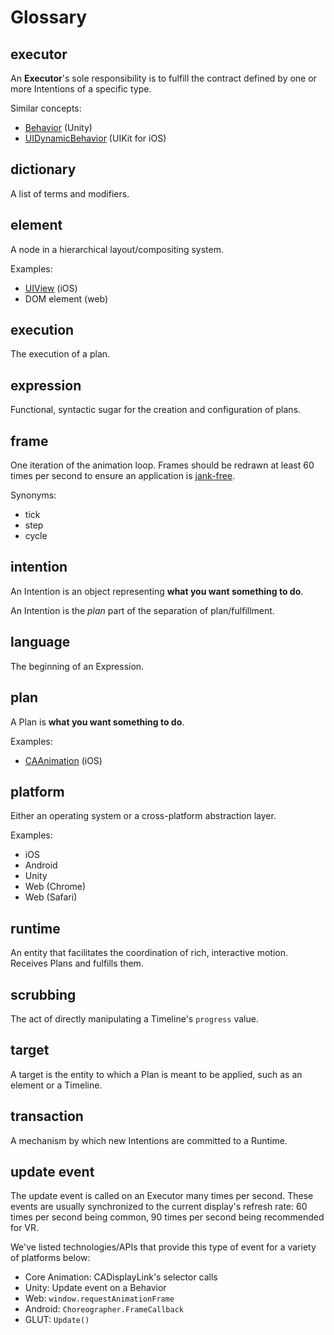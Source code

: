 # Glossary

## executor

An **Executor**'s sole responsibility is to fulfill the contract defined by one or more Intentions of a specific type.

Similar concepts:

- [Behavior](http://docs.unity3d.com/ScriptReference/Behaviour.html) (Unity)
- [UIDynamicBehavior](https://developer.apple.com/library/ios/documentation/UIKit/Reference/UIDynamicBehavior_Class/) (UIKit for iOS)

## dictionary

A list of terms and modifiers.

## element

A node in a hierarchical layout/compositing system.

Examples:

- [UIView](https://developer.apple.com/library/ios/documentation/UIKit/Reference/UIView_Class/) (iOS)
- DOM element (web)

## execution

The execution of a plan.

## expression

Functional, syntactic sugar for the creation and configuration of plans.

## frame

One iteration of the animation loop.  Frames should be redrawn at least 60 times per second to ensure an application is [jank-free](http://jankfree.org).

Synonyms:

- tick
- step
- cycle

## intention

An Intention is an object representing **what you want something to do**.

An Intention is the *plan* part of the separation of plan/fulfillment.

## language

The beginning of an Expression.

## plan

A Plan is **what you want something to do**.

Examples:

- [CAAnimation](https://developer.apple.com/library/ios/documentation/GraphicsImaging/Reference/CAAnimation_class/) (iOS)

## platform

Either an operating system or a cross-platform abstraction layer.

Examples:

- iOS
- Android
- Unity
- Web (Chrome)
- Web (Safari)

## runtime

An entity that facilitates the coordination of rich, interactive motion. Receives Plans and fulfills them.

## scrubbing

The act of directly manipulating a Timeline's `progress` value.

## target

A target is the entity to which a Plan is meant to be applied, such as an element or a Timeline.

## transaction

A mechanism by which new Intentions are committed to a Runtime.

## update event

The update event is called on an Executor many times per second. These events are usually synchronized to the current display's refresh rate: 60 times per second being common, 90 times per second being recommended for VR.

We've listed technologies/APIs that provide this type of event for a variety of platforms below:
- Core Animation: CADisplayLink's selector calls
- Unity: Update event on a Behavior
- Web: `window.requestAnimationFrame`
- Android: `Choreographer.FrameCallback`
- GLUT: `Update()`